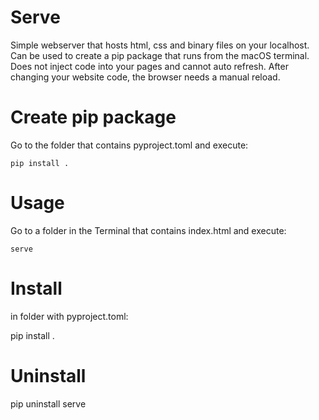 # Serve

Simple webserver that hosts html, css and binary files on your localhost. Can be used to create a pip package that runs from the macOS terminal.
Does not inject code into your pages and cannot auto refresh. After changing your website code, the browser needs a manual reload.

# Create pip package

Go to the folder that contains pyproject.toml and execute:

```pip install .```

# Usage

Go to a folder in the Terminal that contains index.html and execute:

```serve```

# Install

in folder with pyproject.toml:

pip install .

# Uninstall

pip uninstall serve
